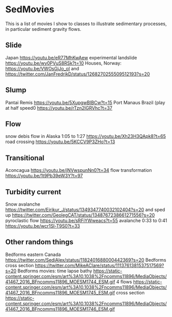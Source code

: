 # SedMovies

This is a list of movies I show to classes to illustrate sedimentary processes, in particular sediment gravity flows. 

## Slide

Japan https://youtu.be/eR77MhKwAew 
experimental landslide https://youtu.be/wy0PVuS8RSk?t=10
Houses, Norway: https://youtu.be/VWOsGjJo_oI and https://twitter.com/JanFredrikD/status/1268270255509512193?s=20

## Slump 
Pantai Remis https://youtu.be/5XupgwBIBCw?t=15 
Port Manaus Brazil (play at half speed0 https://youtu.be/rTzn2IGRVhc?t=37

## Flow
snow debis flow in Alaska 1:05 to 1:27 https://youtu.be/Xh23H3QApk8?t=65 
road crossing https://youtu.be/5KCCV9P3ZHo?t=13 

## Transitional
Aconcagua https://youtu.be/jNVwspunNn0?t=34 
flow transformation https://youtu.be/1t9Pb39eW3Y?t=97

## Turbidity current
Snow avalanche https://twitter.com/Eirikur_J/status/1349347740032102404?s=20 and sped up https://twitter.com/GeolegCAT/status/1348767238661271556?s=20 
pyroclastic flow https://youtu.be/sRFiYWweacs?t=55
avalanche 0:33 to 0:41 https://youtu.be/wcr1Sl-T9S0?t=33

## Other random things
Bedforms eastern Canada https://twitter.com/SediAlex/status/1182401688000442369?s=20
Bedforms cross section https://twitter.com/MikeAClare/status/1113761381537517569?s=20 
Bedforms movies:
time lapse bathy https://static-content.springer.com/esm/art%3A10.1038%2Fncomms11896/MediaObjects/41467_2016_BFncomms11896_MOESM1744_ESM.gif
4 flows https://static-content.springer.com/esm/art%3A10.1038%2Fncomms11896/MediaObjects/41467_2016_BFncomms11896_MOESM1745_ESM.gif
cross section https://static-content.springer.com/esm/art%3A10.1038%2Fncomms11896/MediaObjects/41467_2016_BFncomms11896_MOESM1746_ESM.gif
